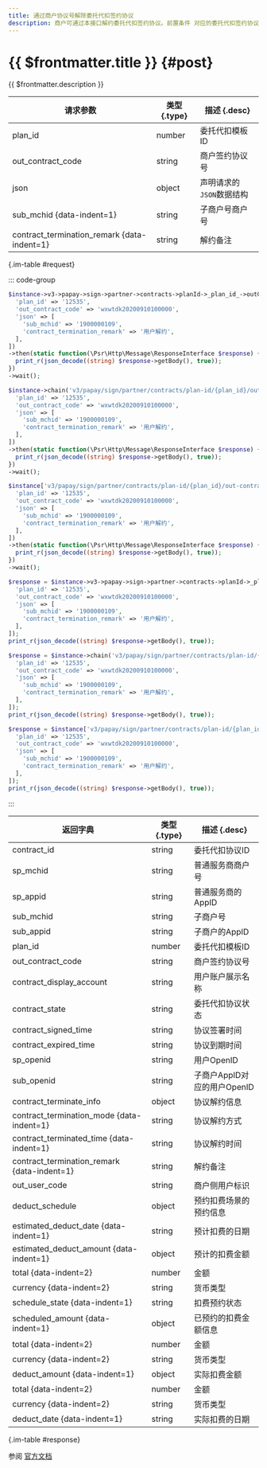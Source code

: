 ```yaml
---
title: 通过商户协议号解除委托代扣签约协议
description: 商户可通过本接口解约委托代扣签约协议。前置条件 对应的委托代扣签约协议是已生效状态的委托代扣签约协议。
---
```


# {{ $frontmatter.title }} {#post}

{{ $frontmatter.description }}

| 请求参数 | 类型 {.type} | 描述 {.desc}
| --- | --- | ---
| plan_id | number | 委托代扣模板ID
| out_contract_code | string | 商户签约协议号
| json | object | 声明请求的`JSON`数据结构
| sub_mchid {data-indent=1} | string | 子商户号商户号
| contract_termination_remark {data-indent=1} | string | 解约备注

{.im-table #request}

::: code-group

```php [异步纯链式]
$instance->v3->papay->sign->partner->contracts->planId->_plan_id_->outContractCode->_out_contract_code_->terminate->postAsync([
  'plan_id' => '12535',
  'out_contract_code' => 'wxwtdk20200910100000',
  'json' => [
    'sub_mchid' => '1900000109',
    'contract_termination_remark' => '用户解约',
  ],
])
->then(static function(\Psr\Http\Message\ResponseInterface $response) {
  print_r(json_decode((string) $response->getBody(), true));
})
->wait();
```

```php [异步声明式]
$instance->chain('v3/papay/sign/partner/contracts/plan-id/{plan_id}/out-contract-code/{out_contract_code}/terminate')->postAsync([
  'plan_id' => '12535',
  'out_contract_code' => 'wxwtdk20200910100000',
  'json' => [
    'sub_mchid' => '1900000109',
    'contract_termination_remark' => '用户解约',
  ],
])
->then(static function(\Psr\Http\Message\ResponseInterface $response) {
  print_r(json_decode((string) $response->getBody(), true));
})
->wait();
```

```php [异步属性式]
$instance['v3/papay/sign/partner/contracts/plan-id/{plan_id}/out-contract-code/{out_contract_code}/terminate']->postAsync([
  'plan_id' => '12535',
  'out_contract_code' => 'wxwtdk20200910100000',
  'json' => [
    'sub_mchid' => '1900000109',
    'contract_termination_remark' => '用户解约',
  ],
])
->then(static function(\Psr\Http\Message\ResponseInterface $response) {
  print_r(json_decode((string) $response->getBody(), true));
})
->wait();
```

```php [同步纯链式]
$response = $instance->v3->papay->sign->partner->contracts->planId->_plan_id_->outContractCode->_out_contract_code_->terminate->post([
  'plan_id' => '12535',
  'out_contract_code' => 'wxwtdk20200910100000',
  'json' => [
    'sub_mchid' => '1900000109',
    'contract_termination_remark' => '用户解约',
  ],
]);
print_r(json_decode((string) $response->getBody(), true));
```

```php [同步声明式]
$response = $instance->chain('v3/papay/sign/partner/contracts/plan-id/{plan_id}/out-contract-code/{out_contract_code}/terminate')->post([
  'plan_id' => '12535',
  'out_contract_code' => 'wxwtdk20200910100000',
  'json' => [
    'sub_mchid' => '1900000109',
    'contract_termination_remark' => '用户解约',
  ],
]);
print_r(json_decode((string) $response->getBody(), true));
```

```php [同步属性式]
$response = $instance['v3/papay/sign/partner/contracts/plan-id/{plan_id}/out-contract-code/{out_contract_code}/terminate']->post([
  'plan_id' => '12535',
  'out_contract_code' => 'wxwtdk20200910100000',
  'json' => [
    'sub_mchid' => '1900000109',
    'contract_termination_remark' => '用户解约',
  ],
]);
print_r(json_decode((string) $response->getBody(), true));
```

:::

| 返回字典 | 类型 {.type} | 描述 {.desc}
| --- | --- | ---
| contract_id | string | 委托代扣协议ID
| sp_mchid | string | 普通服务商商户号
| sp_appid | string | 普通服务商的AppID
| sub_mchid | string | 子商户号
| sub_appid | string | 子商户的AppID
| plan_id | number | 委托代扣模板ID
| out_contract_code | string | 商户签约协议号
| contract_display_account | string | 用户账户展示名称
| contract_state | string | 委托代扣协议状态
| contract_signed_time | string | 协议签署时间
| contract_expired_time | string | 协议到期时间
| sp_openid | string | 用户OpenID
| sub_openid | string | 子商户AppID对应的用户OpenID
| contract_terminate_info | object | 协议解约信息
| contract_termination_mode {data-indent=1} | string | 协议解约方式
| contract_terminated_time {data-indent=1} | string | 协议解约时间
| contract_termination_remark {data-indent=1} | string | 解约备注
| out_user_code | string | 商户侧用户标识
| deduct_schedule | object | 预约扣费场景的预约信息
| estimated_deduct_date {data-indent=1} | string | 预计扣费的日期
| estimated_deduct_amount {data-indent=1} | object | 预计的扣费金额
| total {data-indent=2} | number | 金额
| currency {data-indent=2} | string | 货币类型
| schedule_state {data-indent=1} | string | 扣费预约状态
| scheduled_amount {data-indent=1} | object | 已预约的扣费金额信息
| total {data-indent=2} | number | 金额
| currency {data-indent=2} | string | 货币类型
| deduct_amount {data-indent=1} | object | 实际扣费金额
| total {data-indent=2} | number | 金额
| currency {data-indent=2} | string | 货币类型
| deduct_date {data-indent=1} | string | 实际扣费的日期

{.im-table #response}

参阅 [官方文档](https://pay.weixin.qq.com/docs/partner/apis/entrusted-payment/partner/partner-terminate-contract-by-code.html)
